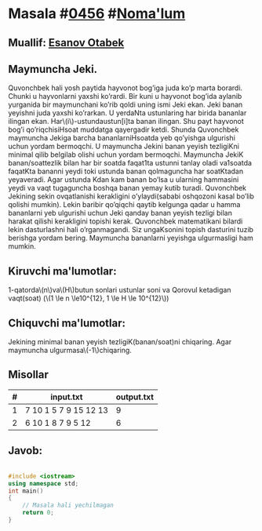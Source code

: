 
<h1>Masala #<a href="https://robocontest.uz/tasks/0456">0456</a> #<a href="https://robocontest.uz/tasks?category=1">Noma'lum</a></h1>
<h2> Muallif: <a href="https://robocontest.uz/profile/esanovotabek">Esanov Otabek</a></h2>
<h2>Maymuncha Jeki.</h2>
<p>Quvonchbek hali yosh paytida hayvonot bog’iga juda ko’p marta borardi. Chunki u hayvonlarni yaxshi ko’rardi. Bir kuni u hayvonot bog’ida aylanib yurganida bir maymunchani ko’rib qoldi uning ismi Jeki ekan. Jeki banan yeyishni juda yaxshi ko’rarkan. U yerdaNta ustunlaring har birida bananlar ilingan ekan. Har\(i\)-ustundaustun[i]ta banan ilingan. Shu payt hayvonot bog’i qo’riqchisiHsoat muddatga qayergadir ketdi. Shunda Quvonchbek maymuncha Jekiga barcha bananlarniHsoatda yeb qo’yishga ulgurishi uchun yordam bermoqchi. U maymuncha Jekini banan yeyish tezligiKni minimal qilib belgilab olishi uchun yordam bermoqchi. Maymuncha JekiK banan/soattezlik bilan har bir soatda faqat1ta ustunni tanlay oladi va1soatda faqatKta bananni yeydi toki ustunda banan qolmaguncha har soatKtadan yeyaveradi. Agar ustunda Kdan kam banan bo’lsa u ularning hammasini yeydi va vaqt tugaguncha boshqa banan yemay kutib turadi. Quvonchbek Jekining sekin ovqatlanishi kerakligini o’ylaydi(sababi oshqozoni kasal bo’lib qolishi mumkin). Lekin baribir qo’qiqchi qaytib kelgunga qadar u hamma bananlarni yeb ulgurishi uchun Jeki qanday banan yeyish tezligi bilan harakat qilishi kerakligini topishi kerak. Quvonchbek matematikani bilardi lekin dasturlashni hali o’rganmagandi. Siz ungaKsonini topish dasturini tuzib berishga yordam bering. Maymuncha bananlarni yeyishga ulgurmasligi ham mumkin.</p>
<h2>Kiruvchi ma'lumotlar:</h2>
<p>1-qatorda\(n\)va\(H\)butun sonlari ustunlar soni va Qorovul ketadigan vaqt(soat) (\(1 \le n \le10^{12}, 1 \le H \le 10^{12}\))</p>
<h2>Chiquvchi ma'lumotlar:</h2>
<p>Jekining minimal banan yeyish tezligiK(banan/soat)ni chiqaring. Agar maymuncha ulgurmasa\(-1\)chiqaring.</p>
<h2>Misollar</h2>
<table>
    <thead>
        <tr>
            <th>#</th>
            <th>input.txt</th>
            <th>output.txt</th>
        </tr>
    </thead>
    <tbody>
            <tr>
                <td>1</td>
                <td>7 10
1 5 7 9 15 12 13</td>
                <td>9</td>
            </tr>
            <tr>
                <td>2</td>
                <td>6 10
1 8 7 9 5 12</td>
                <td>6</td>
            </tr>
    </tbody>
    </table>
    
<h2>Javob:</h2>

######
```cpp
#include <iostream>
using namespace std;
int main()
{
    // Masala hali yechilmagan
    return 0;
}
```
